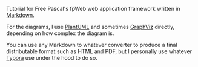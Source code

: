 Tutorial for Free Pascal's fpWeb web application framework written in [Markdown](http://daringfireball.net/projects/markdown/).

For the diagrams, I use [PlantUML](plantuml.sourceforge.net) and sometimes [GraphViz](http://www.graphviz.org/) directly, depending on how complex the diagram is.

You can use any Markdown to whatever converter to produce a final distributable format such as HTML and PDF, but I personally use whatever [Typora](https://typora.io/) use under the hood to do so.

